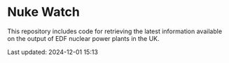 # Nuke Watch

This repository includes code for retrieving the latest information available on the output of EDF nuclear power plants in the UK.

Last updated: 2024-12-01 15:13